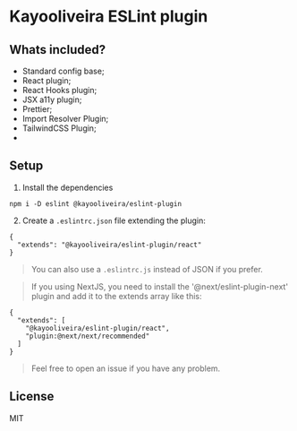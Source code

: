 # Kayooliveira ESLint plugin

## Whats included?

- Standard config base;
- React plugin;
- React Hooks plugin;
- JSX a11y plugin;
- Prettier;
- Import Resolver Plugin;
- TailwindCSS Plugin;
- 

## Setup

1. Install the dependencies
```
npm i -D eslint @kayooliveira/eslint-plugin
```

2. Create a `.eslintrc.json` file extending the plugin:
```
{
  "extends": "@kayooliveira/eslint-plugin/react"
}
```

> You can also use a `.eslintrc.js` instead of JSON if you prefer.

> If you using NextJS, you need to install the '@next/eslint-plugin-next' plugin and add it to the extends array like this:
```
{
  "extends": [
    "@kayooliveira/eslint-plugin/react",
    "plugin:@next/next/recommended"
  ]
}
```

> Feel free to open an issue if you have any problem.


## License

MIT 




